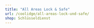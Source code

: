 ```yaml
---
title: "All Areas Lock & Safe"
url: /coolidge/all-areas-lock-und-safe/
shop: Schlüsseldienst
---
```

